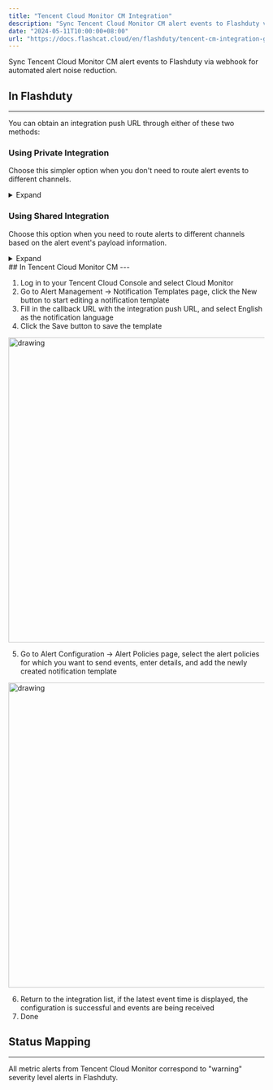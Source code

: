 ```yaml
---
title: "Tencent Cloud Monitor CM Integration"
description: "Sync Tencent Cloud Monitor CM alert events to Flashduty via webhook for automated alert noise reduction"
date: "2024-05-11T10:00:00+08:00"
url: "https://docs.flashcat.cloud/en/flashduty/tencent-cm-integration-guide"
---
```


Sync Tencent Cloud Monitor CM alert events to Flashduty via webhook for automated alert noise reduction.


## In Flashduty
---
You can obtain an integration push URL through either of these two methods:

### Using Private Integration

Choose this simpler option when you don't need to route alert events to different channels.

<details>
  <summary>Expand</summary>
  
  1. Go to the Flashduty console, select **Channel**, and enter a channel's details page
  2. Select the **Integrations** tab, click **Add Integration** to enter the integration page
  3. Select **Tencent Cloud Monitor CM** integration and click **Save** to generate a card
  4. Click the generated card to view the **push URL**, copy it for later use. Done.
  
</details>

### Using Shared Integration

Choose this option when you need to route alerts to different channels based on the alert event's payload information.

<details>
  <summary>Expand</summary>
  
  1. Go to the Flashduty console, select **Integration Center=>Alert Events** to enter the integration selection page
  2. Select **Tencent Cloud Monitor CM** integration:
        - **Integration Name**: Define a name for this integration
  3. Click **Save** and copy the newly generated **push URL** for later use
  4. Click **Create Route** to configure routing rules for the integration. You can match different alerts to different channels based on conditions, or set a default channel as a fallback and adjust as needed later
  5. Done
    
</details>
</div>
## In Tencent Cloud Monitor CM
---
<div class="md-block">

1. Log in to your Tencent Cloud Console and select Cloud Monitor
2. Go to Alert Management -> Notification Templates page, click the New button to start editing a notification template
3. Fill in the callback URL with the integration push URL, and select English as the notification language
4. Click the Save button to save the template

<img alt="drawing" width="600" src="https://download.flashcat.cloud/saas-tecent-cm-template.png" />

5. Go to Alert Configuration -> Alert Policies page, select the alert policies for which you want to send events, enter details, and add the newly created notification template

<img alt="drawing" width="600" src="https://download.flashcat.cloud/tecent-cm-rule.png" />

6. Return to the integration list, if the latest event time is displayed, the configuration is successful and events are being received
7. Done

</div>

## Status Mapping
---
<div class="md-block">
  
All metric alerts from Tencent Cloud Monitor correspond to "warning" severity level alerts in Flashduty.

</div>
